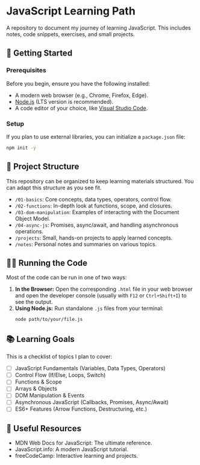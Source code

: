 # JavaScript Learning Path

A repository to document my journey of learning JavaScript. This includes notes, code snippets, exercises, and small projects.

## 🚀 Getting Started

### Prerequisites

Before you begin, ensure you have the following installed:

- A modern web browser (e.g., Chrome, Firefox, Edge).
- [Node.js](https://nodejs.org/) (LTS version is recommended).
- A code editor of your choice, like [Visual Studio Code](https://code.visualstudio.com/).

### Setup

If you plan to use external libraries, you can initialize a `package.json` file:
```bash
npm init -y
```

## 📂 Project Structure

This repository can be organized to keep learning materials structured. You can adapt this structure as you see fit.

- `/01-basics`: Core concepts, data types, operators, control flow.
- `/02-functions`: In-depth look at functions, scope, and closures.
- `/03-dom-manipulation`: Examples of interacting with the Document Object Model.
- `/04-async-js`: Promises, async/await, and handling asynchronous operations.
- `/projects`: Small, hands-on projects to apply learned concepts.
- `/notes`: Personal notes and summaries on various topics.

## 🏃‍♀️ Running the Code

Most of the code can be run in one of two ways:

1.  **In the Browser:** Open the corresponding `.html` file in your web browser and open the developer console (usually with `F12` or `Ctrl+Shift+I`) to see the output.
2.  **Using Node.js:** Run standalone `.js` files from your terminal:
    ```bash
    node path/to/your/file.js
    ```

## 📚 Learning Goals

This is a checklist of topics I plan to cover:

- [ ] JavaScript Fundamentals (Variables, Data Types, Operators)
- [ ] Control Flow (If/Else, Loops, Switch)
- [ ] Functions & Scope
- [ ] Arrays & Objects
- [ ] DOM Manipulation & Events
- [ ] Asynchronous JavaScript (Callbacks, Promises, Async/Await)
- [ ] ES6+ Features (Arrow Functions, Destructuring, etc.)

## 🔗 Useful Resources

- MDN Web Docs for JavaScript: The ultimate reference.
- JavaScript.info: A modern JavaScript tutorial.
- freeCodeCamp: Interactive learning and projects.
